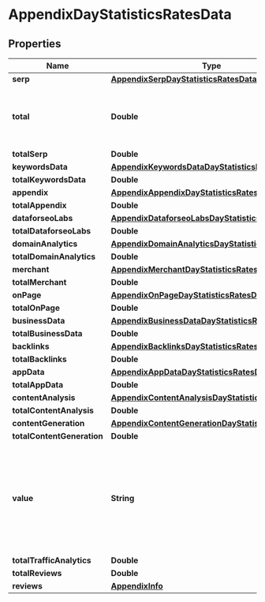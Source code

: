 

# AppendixDayStatisticsRatesData


## Properties

| Name | Type | Description | Notes |
|------------ | ------------- | ------------- | -------------|
|**serp** | [**AppendixSerpDayStatisticsRatesData**](AppendixSerpDayStatisticsRatesData.md) |  |  [optional] |
|**total** | **Double** | total amount of money deposited to your account |  [optional] |
|**totalSerp** | **Double** |  |  [optional] |
|**keywordsData** | [**AppendixKeywordsDataDayStatisticsRatesData**](AppendixKeywordsDataDayStatisticsRatesData.md) |  |  [optional] |
|**totalKeywordsData** | **Double** |  |  [optional] |
|**appendix** | [**AppendixAppendixDayStatisticsRatesData**](AppendixAppendixDayStatisticsRatesData.md) |  |  [optional] |
|**totalAppendix** | **Double** |  |  [optional] |
|**dataforseoLabs** | [**AppendixDataforseoLabsDayStatisticsRatesData**](AppendixDataforseoLabsDayStatisticsRatesData.md) |  |  [optional] |
|**totalDataforseoLabs** | **Double** |  |  [optional] |
|**domainAnalytics** | [**AppendixDomainAnalyticsDayStatisticsRatesData**](AppendixDomainAnalyticsDayStatisticsRatesData.md) |  |  [optional] |
|**totalDomainAnalytics** | **Double** |  |  [optional] |
|**merchant** | [**AppendixMerchantDayStatisticsRatesData**](AppendixMerchantDayStatisticsRatesData.md) |  |  [optional] |
|**totalMerchant** | **Double** |  |  [optional] |
|**onPage** | [**AppendixOnPageDayStatisticsRatesData**](AppendixOnPageDayStatisticsRatesData.md) |  |  [optional] |
|**totalOnPage** | **Double** |  |  [optional] |
|**businessData** | [**AppendixBusinessDataDayStatisticsRatesData**](AppendixBusinessDataDayStatisticsRatesData.md) |  |  [optional] |
|**totalBusinessData** | **Double** |  |  [optional] |
|**backlinks** | [**AppendixBacklinksDayStatisticsRatesData**](AppendixBacklinksDayStatisticsRatesData.md) |  |  [optional] |
|**totalBacklinks** | **Double** |  |  [optional] |
|**appData** | [**AppendixAppDataDayStatisticsRatesData**](AppendixAppDataDayStatisticsRatesData.md) |  |  [optional] |
|**totalAppData** | **Double** |  |  [optional] |
|**contentAnalysis** | [**AppendixContentAnalysisDayStatisticsRatesData**](AppendixContentAnalysisDayStatisticsRatesData.md) |  |  [optional] |
|**totalContentAnalysis** | **Double** |  |  [optional] |
|**contentGeneration** | [**AppendixContentGenerationDayStatisticsRatesData**](AppendixContentGenerationDayStatisticsRatesData.md) |  |  [optional] |
|**totalContentGeneration** | **Double** |  |  [optional] |
|**value** | **String** | time period for grouping day in the yyyy-MM-dd format minute in the yyyy-MM-dd HH:mm format |  [optional] |
|**totalTrafficAnalytics** | **Double** |  |  [optional] |
|**totalReviews** | **Double** |  |  [optional] |
|**reviews** | [**AppendixInfo**](AppendixInfo.md) |  |  [optional] |




